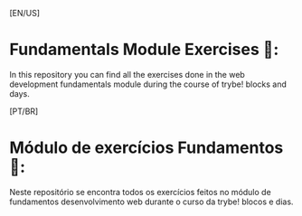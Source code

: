 [EN/US]

# Fundamentals Module Exercises 🚀️:
In this repository you can find all the exercises done in the web development fundamentals module during the course of trybe! blocks and days.

[PT/BR]

# Módulo de exercícios Fundamentos 🚀️:
Neste repositório se encontra todos os exercícios feitos no módulo de fundamentos desenvolvimento web durante o curso da trybe! blocos e dias.
